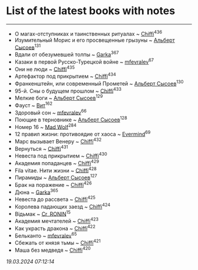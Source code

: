 # List of the latest books with notes
---

* О магах-отступниках и таинственных ритуалах ~ [Chiffi](users/105/105831994080785626680-google)<sup>436</sup>
* Изумительный Морис и его просвещенные грызуны ~ [Альберт Сысоев](users/474/47446642-vkontakte)<sup>131</sup>
* Вдали от обезумевшей толпы ~ [Garka](users/115/115753719718250012620-google)<sup>367</sup>
* Казаки в первой Русско-Турецкой войне ~ [mfevralev](users/140/140966150-vkontakte)<sup>67</sup>
* Они не люди ~ [Chiffi](users/105/105831994080785626680-google)<sup>435</sup>
* Артефактор под прикрытием ~ [Chiffi](users/105/105831994080785626680-google)<sup>434</sup>
* Франкенштейн, или современный Прометей ~ [Альберт Сысоев](users/474/47446642-vkontakte)<sup>130</sup>
* 95-й. Сны о будущем прошлом ~ [Chiffi](users/105/105831994080785626680-google)<sup>433</sup>
* Мелкие боги ~ [Альберт Сысоев](users/474/47446642-vkontakte)<sup>129</sup>
* Фауст ~ [Вит](users/300/300273923-vkontakte)<sup>162</sup>
* Здоровый сон ~ [mfevralev](users/140/140966150-vkontakte)<sup>66</sup>
* Поющие в терновнике ~ [Альберт Сысоев](users/474/47446642-vkontakte)<sup>128</sup>
* Номер 16 ~ [Mad Wolf](users/947/94738840-vkontakte)<sup>284</sup>
* 12 правил жизни: противоядие от хаоса ~ [Evermind](users/302/302928912-vkontakte)<sup>69</sup>
* Марс вызывает Венеру ~ [Chiffi](users/105/105831994080785626680-google)<sup>432</sup>
* Вернуться ~ [Chiffi](users/105/105831994080785626680-google)<sup>431</sup>
* Невеста под прикрытием ~ [Chiffi](users/105/105831994080785626680-google)<sup>430</sup>
* Академия попаданцев ~ [Chiffi](users/105/105831994080785626680-google)<sup>429</sup>
* Fila vitae. Нити жизни ~ [Chiffi](users/105/105831994080785626680-google)<sup>428</sup>
* Пирамиды ~ [Альберт Сысоев](users/474/47446642-vkontakte)<sup>127</sup>
* Брак на поражение ~ [Chiffi](users/105/105831994080785626680-google)<sup>426</sup>
* Дюна ~ [Garka](users/115/115753719718250012620-google)<sup>365</sup>
* Невеста до рассвета ~ [Chiffi](users/105/105831994080785626680-google)<sup>425</sup>
* Королева падающих заезд ~ [Chiffi](users/105/105831994080785626680-google)<sup>424</sup>
* Відьмак ~ [Cr_RONIN](users/112/112090473416384685204-google)<sup>15</sup>
* Академия мечтателей ~ [Chiffi](users/105/105831994080785626680-google)<sup>423</sup>
* Как украсть дракона ~ [Chiffi](users/105/105831994080785626680-google)<sup>422</sup>
* Бельканто ~ [mfevralev](users/140/140966150-vkontakte)<sup>65</sup>
* Сбежать от князя тьмы ~ [Chiffi](users/105/105831994080785626680-google)<sup>421</sup>
* Маша без медведя ~ [Chiffi](users/105/105831994080785626680-google)<sup>420</sup>


_19.03.2024 07:12:14_
